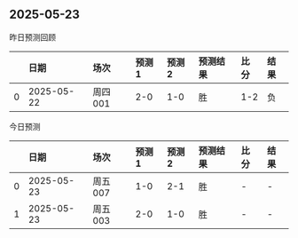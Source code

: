 

 ## 2025-05-23

昨日预测回顾

|    | 日期         | 场次    | 预测1   | 预测2   | 预测结果   | 比分   | 结果   |
|---:|:-----------|:------|:------|:------|:-------|:-----|:-----|
|  0 | 2025-05-22 | 周四001 | 2-0   | 1-0   | 胜      | 1-2  | 负    |

今日预测

|    | 日期         | 场次    | 预测1   | 预测2   | 预测结果   | 比分   | 结果   |
|---:|:-----------|:------|:------|:------|:-------|:-----|:-----|
|  0 | 2025-05-23 | 周五007 | 1-0   | 2-1   | 胜      | -    | -    |
|  1 | 2025-05-23 | 周五003 | 2-0   | 1-0   | 胜      | -    | -    |